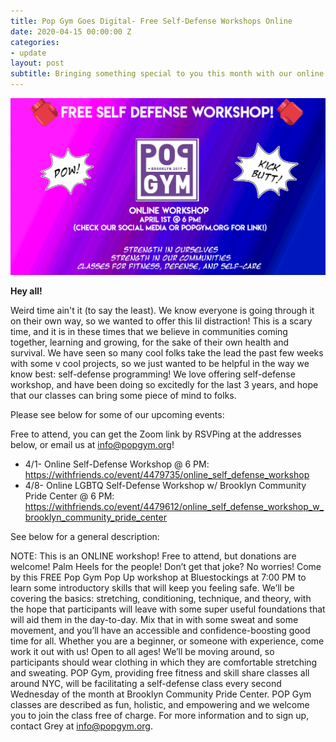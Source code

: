 ```yaml
---
title: Pop Gym Goes Digital- Free Self-Defense Workshops Online
date: 2020-04-15 00:00:00 Z
categories:
- update
layout: post
subtitle: Bringing something special to you this month with our online free self-defense workshops!
---
```


![Pop Gym Online](/assets/onlineworkshopcopy.jpg)


**Hey all!**

Weird time ain't it (to say the least). We know everyone is going through it on their own way, so we wanted to offer this lil distraction! This is a scary time, and it is in these times that we believe in communities coming together, learning and growing, for the sake of their own health and survival. We have seen so many cool folks take the lead the past few weeks with some v cool projects, so we just wanted to be helpful in the way we know best: self-defense programming! We love offering self-defense workshop, and have been doing so excitedly for the last 3 years, and hope that our classes can bring some piece of mind to folks.

Please see below for some of our upcoming events:

Free to attend, you can get the Zoom link by RSVPing at the addresses below, or email us at info@popgym.org!

* 4/1- Online Self-Defense Workshop @ 6 PM: https://withfriends.co/event/4479735/online_self_defense_workshop
* 4/8- Online LGBTQ Self-Defense Workshop w/ Brooklyn Community Pride Center @ 6 PM: https://withfriends.co/event/4479612/online_self_defense_workshop_w_brooklyn_community_pride_center
        
 See below for a general description:
 
 NOTE: This is an ONLINE workshop! Free to attend, but donations are welcome!
Palm Heels for the people! Don’t get that joke? No worries! Come by this FREE Pop Gym Pop Up workshop at Bluestockings at 7:00 PM to learn some introductory skills that will keep you feeling safe. We’ll be covering the basics: stretching, conditioning, technique, and theory, with the hope that participants will leave with some super useful foundations that will aid them in the day-to-day. Mix that in with some sweat and some movement, and you’ll have an accessible and confidence-boosting good time for all. Whether you are a beginner, or someone with experience, come work it out with us!
Open to all ages! We’ll be moving around, so participants should wear clothing in which they are comfortable stretching and sweating.
POP Gym, providing free fitness and skill share classes all around NYC, will be facilitating a self-defense class every second Wednesday of the month at Brooklyn Community Pride Center. POP Gym classes are described as fun, holistic, and empowering and we welcome you to join the class free of charge. For more information and to sign up, contact Grey at info@popgym.org.
       
